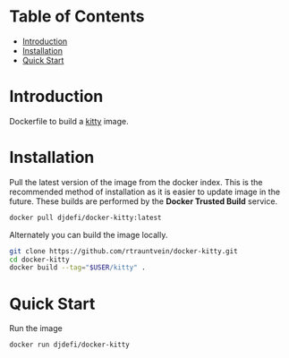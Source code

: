 # Table of Contents

- [Introduction](#introduction)
- [Installation](#installation)
- [Quick Start](#quick-start)


# Introduction

Dockerfile to build a [kitty](https://github.com/bryanwoods/kitty) image.

# Installation

Pull the latest version of the image from the docker index. This is the recommended method of installation as it is easier to update image in the future. These builds are performed by the **Docker Trusted Build** service.

```bash
docker pull djdefi/docker-kitty:latest
```

Alternately you can build the image locally.

```bash
git clone https://github.com/rtrauntvein/docker-kitty.git
cd docker-kitty
docker build --tag="$USER/kitty" .
```

# Quick Start

Run the image

```bash
docker run djdefi/docker-kitty

```
